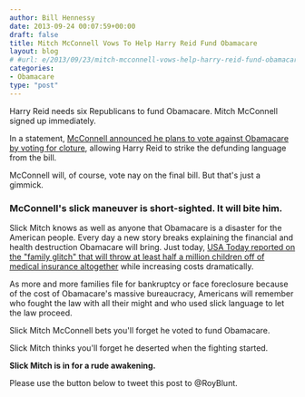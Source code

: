 ```yaml
---
author: Bill Hennessy
date: 2013-09-24 00:07:59+00:00
draft: false
title: Mitch McConnell Vows To Help Harry Reid Fund Obamacare
layout: blog
# #url: e/2013/09/23/mitch-mcconnell-vows-help-harry-reid-fund-obamacare/
categories:
- Obamacare
type: "post"
---
```


Harry Reid needs six Republicans to fund Obamacare. Mitch McConnell signed up immediately.

In a statement, [McConnell announced he plans to vote against Obamacare by voting for cloture](https://www.businessinsider.com/ted-cruz-defund-obamacare-plan-government-shutdown-john-cornyn-2013-9), allowing Harry Reid to strike the defunding language from the bill.

McConnell will, of course, vote nay on the final bill. But that's just a gimmick.


### McConnell's slick maneuver is short-sighted. It will bite him. 


Slick Mitch knows as well as anyone that Obamacare is a disaster for the American people. Every day a new story breaks explaining the financial and health destruction Obamacare will bring. Just today, [USA Today reported on the "family glitch" that will throw at least half a million children off of medical insurance altogether](https://www.usatoday.com/story/news/politics/2013/09/23/aca-family-glitch-issues/2804017/) while increasing costs dramatically.

As more and more families file for bankruptcy or face foreclosure because of the cost of Obamacare's massive bureaucracy, Americans will remember who fought the law with all their might and who used slick language to let the law proceed.

Slick Mitch McConnell bets you'll forget he voted to fund Obamacare.

Slick Mitch thinks you'll forget he deserted when the fighting started.

**Slick Mitch is in for a rude awakening.**

Please use the button below to tweet this post to @RoyBlunt.
